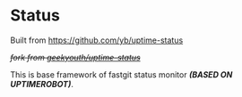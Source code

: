 # Status

Built from <https://github.com/yb/uptime-status>

~~*fork from [geekyouth/uptime-status](https://github.com/geekyouth/uptime-status)*~~

This is base framework of fastgit status monitor ***(BASED ON UPTIMEROBOT)***.
